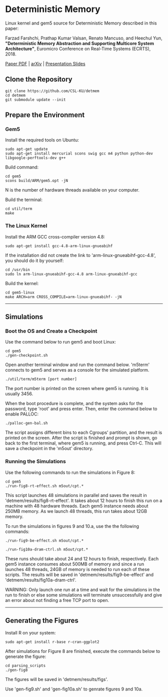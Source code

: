 # Deterministic Memory
Linux kernel and gem5 source for Deterministic Memory described in this paper:

Farzad Farshchi, Prathap Kumar Valsan, Renato Mancuso, and Heechul Yun, **"Deterministic Memory Abstraction and Supporting Multicore System Architecture"**, Euromicro Conference on Real-Time Systems (ECRTS), 2018.

[Paper PDF](http://www.ittc.ku.edu/~farshchi/papers/detmem-ecrts18-slides.pdf) | [arXiv](https://arxiv.org/abs/1707.05260) | [Presentation Slides](http://www.ittc.ku.edu/~farshchi/papers/detmem-ecrts18-slides.pdf)

## Clone the Repository
```
git clone https://github.com/CSL-KU/detmem
cd detmem
git submodule update --init
```

## Prepare the Environment
### Gem5
Install the required tools on Ubuntu:
```
sudo apt-get update
sudo apt-get install mercurial scons swig gcc m4 python python-dev libgoogle-perftools-dev g++
```

Build command:
```
cd gem5
scons build/ARM/gem5.opt -jN
```
N is the number of hardware threads available on your computer.

Build the terminal:
```
cd util/term
make
```

### The Linux Kernel
Install the ARM GCC cross-compiler version 4.8:
```
sudo apt-get install gcc-4.8-arm-linux-gnueabihf
```
If the installation did not create the link to 'arm-linux-gnueabihf-gcc-4.8', you should do it by yourself:
```
cd /usr/bin
sudo ln arm-linux-gnueabihf-gcc-4.8 arm-linux-gnueabihf-gcc
```

Build the kernel:
```
cd gem5-linux
make ARCH=arm CROSS_COMPILE=arm-linux-gnueabihf- -jN
```
___

## Simulations
### Boot the OS and Create a Checkpoint

Use the command below to run gem5 and boot Linux:
```
cd gem5
./gen-checkpoint.sh
```

Open another terminal window and run the command below. 'm5term' connects to gem5 and serves as a console for the simulated platform. 
```
./util/term/m5term [port number]
```
The port number is printed on the screen where gem5 is running. It is usually 3456.

When the boot procedure is complete, and the system asks for the password, type 'root' and press enter. Then, enter the command below to enable PALLOC:
```
./palloc-gen-bal.sh
```
The script assigns different bins to each Cgroups' partition, and the result is printed on the screen. After the script is finished and prompt is shown, go back to the first terminal, where gem5 is running, and press Ctrl-C. This will save a checkpoint in the 'm5out' directory.

### Running the Simulations

Use the following commands to run the simulations in Figure 8:
```
cd gem5
./run-fig8-rt-effect.sh m5out/cpt.*
```
This script launches 48 simulations in parallel and saves the result in 'detmem/results/fig8-rt-effect'. It takes about 12 hours to finish this run on a machine with 48 hardware threads. Each gem5 instance needs about 250MB memory. As we launch 48 threads, this run takes about 12GB memory. 

To run the simulations in figures 9 and 10.a, use the the following commands:
```
./run-fig9-be-effect.sh m5out/cpt.*
```
```
./run-fig10a-dram-ctrl.sh m5out/cpt.*
```
These runs should take about 24 and 12 hours to finish, respectively. Each gem5 instance consumes about 500MB of memory and since a run launches 48 threads, 24GB of memory is needed to run each of these scripts. The results will be saved in 'detmem/results/fig9-be-effect' and 'detmem/results/fig10a-dram-ctrl'.

WARNING: Only launch one run at a time and wait for the simulations in the run to finish or else some simulations will terminate unsuccessfully and give an error about not finding a free TCP port to open.
___

## Generating the Figures

Install R on your system:
```
sudo apt-get install r-base r-cran-ggplot2
```
 After simulations for Figure 8 are finished, execute the commands below to generate the figure:
 ```
 cd parsing_scripts
 ./gen-fig8
 ```
The figures will be saved in 'detmem/results/figs'.
 
Use 'gen-fig9.sh' and 'gen-fig10a.sh' to genrate figures 9 and 10a.
